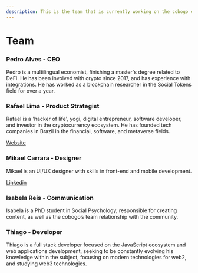 ```yaml
---
description: This is the team that is currently working on the cobogo dApp.
---
```


# Team

### Pedro Alves - CEO

Pedro is a multilingual economist, finishing a master's degree related to DeFi. He has been involved with crypto since 2017, and has experience with integrations. He has worked as a blockchain researcher in the Social Tokens field for over a year.

### Rafael Lima - Product Strategist

Rafael is a 'hacker of life', yogi, digital entrepreneur, software developer, and investor in the cryptocurrency ecosystem. He has founded tech companies in Brazil in the financial, software, and metaverse fields.

[Website](https://rafael.adm.br)

### Mikael Carrara - Designer

Mikael is an UI/UX designer with skills in front-end and mobile development.

[Linkedin](https://www.linkedin.com/in/mikaelcarrara/)

### Isabela Reis - Communication

Isabela is a PhD student in Social Psychology, responsible for creating content, as well as the cobogo’s team relationship with the community.

### Thiago - Developer

Thiago is a full stack developer focused on the JavaScript ecosystem and web applications development, seeking to be constantly evolving his knowledge within the subject, focusing on modern technologies for web2, and studying web3 technologies.

